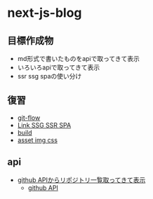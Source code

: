# next-js-blog

## 目標作成物
  - md形式で書いたものをapiで取ってきて表示
  - いろいろapiで取ってきて表示
  - ssr ssg spaの使い分け

## 復習
  - [git-flow](md/git-flow.md)
  - [Link SSG SSR SPA](md/lesson1~2.md)
  - [build](md/build.md)
  - [asset img css](md/lesson3.md)

## api
  - [github APIからリポジトリ一覧取ってきて表示](https://maku77.github.io/git/github/github-rest-api.html)
    - [github API](api/env.md)
